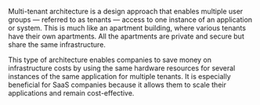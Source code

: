 Multi-tenant architecture is a design approach that enables multiple user groups — referred to as tenants — access to one instance of an application or system. This is much like an apartment building, where various tenants have their own apartments. All the apartments are private and secure but share the same infrastructure.

This type of architecture enables companies to save money on infrastructure costs by using the same hardware resources for several instances of the same application for multiple tenants. It is especially beneficial for SaaS companies because it allows them to scale their applications and remain cost-effective.